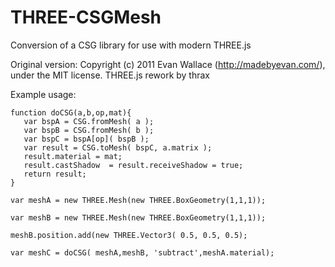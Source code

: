 # THREE-CSGMesh
Conversion of a CSG library for use with modern THREE.js

Original version: Copyright (c) 2011 Evan Wallace (http://madebyevan.com/), under the MIT license.
THREE.js rework by thrax

Example usage:
```
function doCSG(a,b,op,mat){
   var bspA = CSG.fromMesh( a );
   var bspB = CSG.fromMesh( b );
   var bspC = bspA[op]( bspB );
   var result = CSG.toMesh( bspC, a.matrix );
   result.material = mat;
   result.castShadow  = result.receiveShadow = true;
   return result;
}

var meshA = new THREE.Mesh(new THREE.BoxGeometry(1,1,1));

var meshB = new THREE.Mesh(new THREE.BoxGeometry(1,1,1));

meshB.position.add(new THREE.Vector3( 0.5, 0.5, 0.5);

var meshC = doCSG( meshA,meshB, 'subtract',meshA.material);
```
